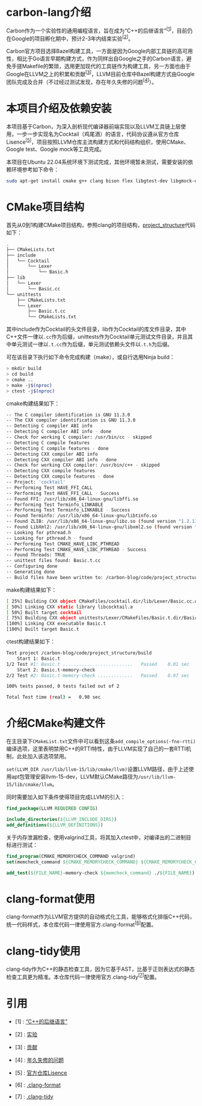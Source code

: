# carbon-lang介绍

Carbon作为一个实验性的通用编程语言，旨在成为“C++的后继语言”<sup>[[1](#references-anchor)]</sup>，目前仍在Google的项目孵化期中，预计2-3年内结束实验<sup>[[2](#references-anchor)]</sup>。

Carbon官方项目选择Bazel构建工具，一方面是因为Google内部工具链的高可用性，相比于Go语言早期构建方式，作为同样出自Google之手的Carbon语言，避免手搓Makefile的繁琐，选用更加现代的工具链作为构建工具，另一方面也由于Google在LLVM之上的积累和贡献<sup>[[3](#references-anchor)]</sup>，LLVM目前仓库中Bazel构建方式由Google团队完成及合并（不过经过测试发现，存在年久失修的问题<sup>[[4](#references-anchor)]</sup>）。

# 本项目介绍及依赖安装

本项目基于Carbon，为深入剖析现代编译器前端实现以及LLVM工具链上层使用，一步一步实现名为Cocktail（鸡尾酒）的语言，代码协议遵从官方仓库Lisence<sup>[[5](#references-anchor)]</sup>，项目按照LLVM仓库主流构建方式和代码结构组织，使用CMake、Google test、Google mock等工具完成。

本项目在Ubuntu 22.04系统环境下测试完成，其他环境暂未测试，需要安装的依赖环境参考如下命令：

```bash
sudo apt-get install cmake g++ clang bison flex libgtest-dev libgmock-dev make valgrind libbenchmark-dev llvm-15-dev
```

# CMake项目结构

首先从0到1构建CMake项目结构，参照clang的项目结构，[project_structure](/code/project_structure/)代码如下：

```bash
.
├── CMakeLists.txt
├── include
│   └── Cocktail
│       └── Lexer
│           └── Basic.h
├── lib
│   └── Lexer
│       └── Basic.cc
└── unittests
    ├── CMakeLists.txt
    └── Lexer
        ├── Basic.t.cc
        └── CMakeLists.txt
```

其中include作为Cocktail的头文件目录，lib作为Cocktail的库文件目录，其中C++文件一律以`.cc`作为后缀，unittests作为Cocktail单元测试文件目录，并且其中单元测试一律以`.t.cc`作为后缀，单元测试依赖头文件以`.t.h`为后缀。

可在该目录下执行如下命令完成构建（make），或自行选用Ninja build：

```bash
> mkdir build
> cd build
> cmake ..
> make -j$(nproc)
> ctest -j$(nproc)
```

cmake构建结果如下：
```bash
-- The C compiler identification is GNU 11.3.0
-- The CXX compiler identification is GNU 11.3.0
-- Detecting C compiler ABI info
-- Detecting C compiler ABI info - done
-- Check for working C compiler: /usr/bin/cc - skipped
-- Detecting C compile features
-- Detecting C compile features - done
-- Detecting CXX compiler ABI info
-- Detecting CXX compiler ABI info - done
-- Check for working CXX compiler: /usr/bin/c++ - skipped
-- Detecting CXX compile features
-- Detecting CXX compile features - done
-- Project: 'cocktail'
-- Performing Test HAVE_FFI_CALL
-- Performing Test HAVE_FFI_CALL - Success
-- Found FFI: /usr/lib/x86_64-linux-gnu/libffi.so  
-- Performing Test Terminfo_LINKABLE
-- Performing Test Terminfo_LINKABLE - Success
-- Found Terminfo: /usr/lib/x86_64-linux-gnu/libtinfo.so  
-- Found ZLIB: /usr/lib/x86_64-linux-gnu/libz.so (found version "1.2.11") 
-- Found LibXml2: /usr/lib/x86_64-linux-gnu/libxml2.so (found version "2.9.13") 
-- Looking for pthread.h
-- Looking for pthread.h - found
-- Performing Test CMAKE_HAVE_LIBC_PTHREAD
-- Performing Test CMAKE_HAVE_LIBC_PTHREAD - Success
-- Found Threads: TRUE
-- unittest files found: Basic.t.cc
-- Configuring done
-- Generating done
-- Build files have been written to: /carbon-blog/code/project_structure/build
```

make构建结果如下：
```bash
[ 25%] Building CXX object CMakeFiles/cocktail.dir/lib/Lexer/Basic.cc.o
[ 50%] Linking CXX static library libcocktail.a
[ 50%] Built target cocktail
[ 75%] Building CXX object unittests/Lexer/CMakeFiles/Basic.t.dir/Basic.t.cc.o
[100%] Linking CXX executable Basic.t
[100%] Built target Basic.t
```

ctest构建结果如下：
```bash
Test project /carbon-blog/code/project_structure/build
    Start 1: Basic.t
1/2 Test #1: Basic.t ..........................   Passed    0.01 sec
    Start 2: Basic.t-memory-check
2/2 Test #2: Basic.t-memory-check .............   Passed    0.97 sec

100% tests passed, 0 tests failed out of 2

Total Test time (real) =   0.98 sec
```

# 介绍CMake构建文件

在主目录下`CMakeList.txt`文件中可以看到这条`add_compile_options(-fno-rtti)`编译选项，这里表明禁用C++的RTTI特性，由于LLVM实现了自己的一套RTTI机制，此处加入该选项禁用。

`set(LLVM_DIR /usr/lib/llvm-15/lib/cmake/llvm)`设置LLVM路径，由于上述使用apt包管理安装llvm-15-dev，LLVM默认CMake路径为`/usr/lib/llvm-15/lib/cmake/llvm`。

同时需要加入如下条件使得项目完成LLVM的引入：

```CMake
find_package(LLVM REQUIRED CONFIG)

include_directories(${LLVM_INCLUDE_DIRS})
add_definitions(${LLVM_DEFINITIONS})
```

关于内存泄漏检查，使用valgrind工具，将其加入ctest中，对编译出的二进制目标进行测试：
```CMake
find_program(CMAKE_MEMORYCHECK_COMMAND valgrind)
set(memcheck_command ${CMAKE_MEMORYCHECK_COMMAND} ${CMAKE_MEMORYCHECK_COMMAND_OPTIONS} --error-exitcode=1 --leak-check=full)

add_test(${FILE_NAME}-memory-check ${memcheck_command} ./${FILE_NAME})
```

# clang-format使用

clang-format作为LLVM官方提供的自动格式化工具，能够格式化排版C++代码，统一代码样式，本仓库代码一律使用官方.clang-format<sup>[[6](#references-anchor)]</sup>配置。

# clang-tidy使用

clang-tidy作为C++的静态检查工具，因为它基于AST，比基于正则表达式的静态检查工具更为精准。本仓库代码一律使用官方.clang-tidy<sup>[[7](#references-anchor)]</sup>配置。



<div id="references-anchor"></div>

# 引用

- [1] : [“C++的后继语言”](https://en.wikipedia.org/wiki/Carbon_(programming_language))

- [2] : [实验](https://github.com/carbon-language/carbon-lang/blob/trunk/docs/project/roadmap.md)

- [3] : [贡献](https://github.com/google/llvm-bazel)

- [4] : [年久失修的问题](https://github.com/llvm/llvm-project/issues/62360)

- [5] : [官方仓库Lisence](https://github.com/carbon-language/carbon-lang/blob/trunk/LICENSE)

- [6] : [.clang-format](https://github.com/carbon-language/carbon-lang/blob/trunk/.clang-format)

- [7] : [.clang-tidy](https://github.com/carbon-language/carbon-lang/blob/trunk/.clang-tidy)